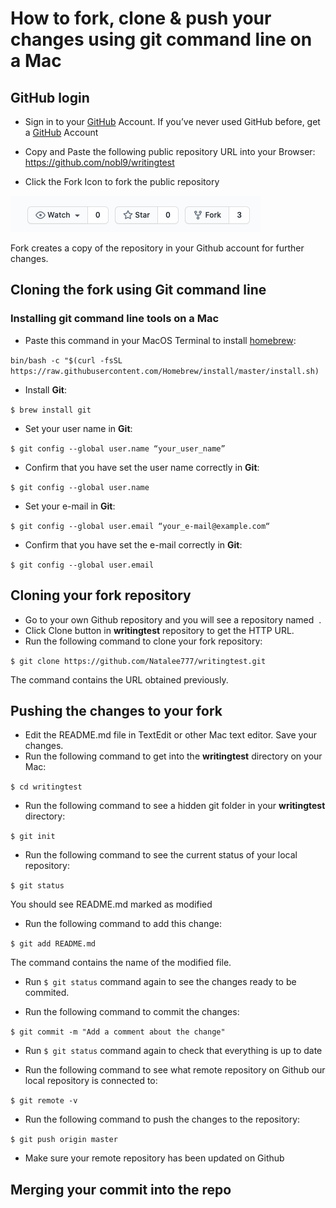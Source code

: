 # How to fork, clone & push your changes using git command line on a Mac
## GitHub login
* Sign in to your [GitHub](https://github.com/login) Account. If you’ve never used GitHub before, get a [GitHub](https://github.com) Account
* Copy and Paste the following public repository URL into your Browser: 
https://github.com/nobl9/writingtest

* Click the Fork Icon to fork the public repository

![Screenshot 1](https://github.com/Natalee777/Documentation-Test-Task-nobl9/blob/main/Screenshot%202020-09-30%20at%209.24.39%20AM.png)

Fork creates a copy of the repository in your Github account for further changes.

## Cloning the fork using Git command line
### Installing git command line tools on a Mac

* Paste this command in your MacOS Terminal to install [homebrew](https://brew.sh):

```bin/bash -c "$(curl -fsSL https://raw.githubusercontent.com/Homebrew/install/master/install.sh)```
* Install **Git**:

```$ brew install git```
* Set your user name in **Git**:

```$ git config --global user.name “your_user_name”```
* Confirm that you have set the user name correctly in **Git**:

```$ git config --global user.name```
* Set your e-mail in **Git**: 

```$ git config --global user.email “your_e-mail@example.com“```
* Confirm that you have set the e-mail correctly in **Git**:

```$ git config --global user.email```

## Cloning your fork repository

* Go to your own Github repository and you will see a repository named 
.
* Click Clone button in **writingtest** repository to get the HTTP URL.
*  Run the following command to clone your fork repository:

```$ git clone https://github.com/Natalee777/writingtest.git```

The command contains the URL obtained previously.


## Pushing the changes to your fork

* Edit the README.md file in TextEdit or other Mac text editor. Save your changes.
* Run the following command to get into the **writingtest** directory on your Mac:

```$ cd writingtest```

* Run the following command to see a hidden git folder in your **writingtest** directory:

```$ git init```

* Run the following command to see the current status of your local repository:

```$ git status```

You should see README.md marked as modified  

* Run the following command to add this change:

```$ git add README.md```

The command contains the name of the modified file.

* Run ```$ git status``` command again to see the changes ready to be commited.

* Run the following command to commit the changes:

```$ git commit -m "Add a comment about the change"```

* Run ```$ git status``` command again to check that everything is up to date

* Run the following command to see what remote repository on Github our local repository is connected to:

```$ git remote -v```

* Run the following command to push the changes to the repository:

```$ git push origin master```

* Make sure your remote repository has been updated on Github

## Merging your commit into the repo
